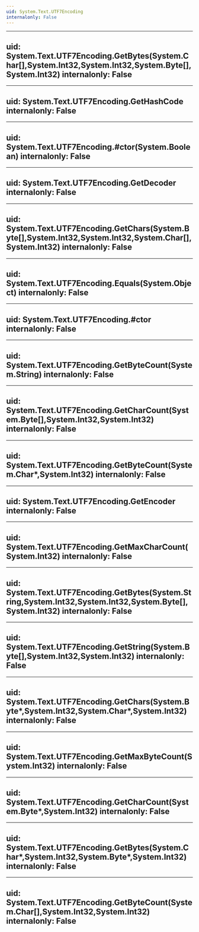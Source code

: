 ```yaml
---
uid: System.Text.UTF7Encoding
internalonly: False
---
```


---
uid: System.Text.UTF7Encoding.GetBytes(System.Char[],System.Int32,System.Int32,System.Byte[],System.Int32)
internalonly: False
---

---
uid: System.Text.UTF7Encoding.GetHashCode
internalonly: False
---

---
uid: System.Text.UTF7Encoding.#ctor(System.Boolean)
internalonly: False
---

---
uid: System.Text.UTF7Encoding.GetDecoder
internalonly: False
---

---
uid: System.Text.UTF7Encoding.GetChars(System.Byte[],System.Int32,System.Int32,System.Char[],System.Int32)
internalonly: False
---

---
uid: System.Text.UTF7Encoding.Equals(System.Object)
internalonly: False
---

---
uid: System.Text.UTF7Encoding.#ctor
internalonly: False
---

---
uid: System.Text.UTF7Encoding.GetByteCount(System.String)
internalonly: False
---

---
uid: System.Text.UTF7Encoding.GetCharCount(System.Byte[],System.Int32,System.Int32)
internalonly: False
---

---
uid: System.Text.UTF7Encoding.GetByteCount(System.Char*,System.Int32)
internalonly: False
---

---
uid: System.Text.UTF7Encoding.GetEncoder
internalonly: False
---

---
uid: System.Text.UTF7Encoding.GetMaxCharCount(System.Int32)
internalonly: False
---

---
uid: System.Text.UTF7Encoding.GetBytes(System.String,System.Int32,System.Int32,System.Byte[],System.Int32)
internalonly: False
---

---
uid: System.Text.UTF7Encoding.GetString(System.Byte[],System.Int32,System.Int32)
internalonly: False
---

---
uid: System.Text.UTF7Encoding.GetChars(System.Byte*,System.Int32,System.Char*,System.Int32)
internalonly: False
---

---
uid: System.Text.UTF7Encoding.GetMaxByteCount(System.Int32)
internalonly: False
---

---
uid: System.Text.UTF7Encoding.GetCharCount(System.Byte*,System.Int32)
internalonly: False
---

---
uid: System.Text.UTF7Encoding.GetBytes(System.Char*,System.Int32,System.Byte*,System.Int32)
internalonly: False
---

---
uid: System.Text.UTF7Encoding.GetByteCount(System.Char[],System.Int32,System.Int32)
internalonly: False
---
